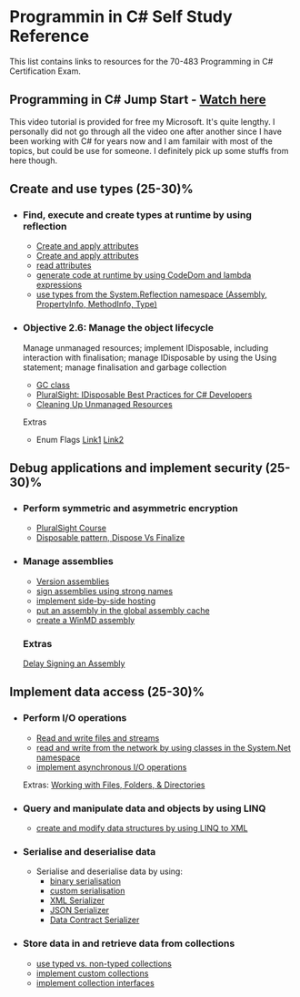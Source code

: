 
# __Programmin in C# Self Study Reference__

This list contains links to resources for the 70-483 Programming in C# Certification Exam.

## Programming in C# Jump Start - [Watch here](https://mva.microsoft.com/en-us/training-courses/programming-in-c-jump-start-14254?l=j0iuozSfB_6900115888)
This video tutorial is provided for free my Microsoft. It's quite lengthy. I personally did not go through all the video one after another since I have been working with C# for years now and I am familair with most of the topics, but could be use for someone. I definitely pick up some stuffs from here though.

## Create and use types (25-30)%
- ### Find, execute and create types at runtime by using reflection
	- [Create and apply attributes](https://docs.microsoft.com/en-us/dotnet/standard/attributes/writing-custom-attributes)
	- [Create and apply attributes](https://www.codeproject.com/Articles/827091/Csharp-Attributes-in-minutes)
	- [read attributes](https://docs.microsoft.com/en-us/dotnet/standard/attributes/retrieving-information-stored-in-attributes)
	- [generate code at runtime by using CodeDom and lambda expressions](https://docs.microsoft.com/en-us/dotnet/framework/reflection-and-codedom/using-the-codedom)
	- [use types from the System.Reflection namespace (Assembly, PropertyInfo, MethodInfo, Type)](https://app.pluralsight.com/library/courses/practical-reflection-dotnet/table-of-contents)
	
	
- ### Objective 2.6: Manage the object lifecycle
	Manage unmanaged resources; implement IDisposable, including interaction with finalisation; manage IDisposable by using the Using statement; manage finalisation and garbage collection
	- [GC class](https://docs.microsoft.com/en-gb/dotnet/api/system.gc?view=netframework-4.5)
	- [PluralSight: IDisposable Best Practices for C# Developers](https://app.pluralsight.com/library/courses/idisposable-best-practices-csharp-developers/table-of-contents)
	- [Cleaning Up Unmanaged Resources](https://docs.microsoft.com/en-us/dotnet/standard/garbage-collection/unmanaged)
	
	Extras
	- Enum Flags [Link1](http://hugoware.net/blog/enums-flags-and-csharp) [Link2](https://www.codeproject.com/Articles/396851/Ending-the-Great-Debate-on-Enum-Flags)
	
	
## Debug applications and implement security (25-30)%
- ### Perform symmetric and asymmetric encryption
	- [PluralSight Course](https://app.pluralsight.com/library/courses/practical-cryptography-dotnet/table-of-contents)
	- [Disposable pattern, Dispose Vs Finalize](https://www.youtube.com/watch?v=cZtgIwHLJmc)
	
- ### Manage assemblies
	- [Version assemblies]()
	- [sign assemblies using strong names](https://www.youtube.com/watch?v=p6u7n_BPcVw&list=PL8598C97BA1D871C1&index=3&t=11s)
	- [implement side-by-side hosting](https://www.youtube.com/watch?v=FYmRrEYyhCM&list=PL8598C97BA1D871C1&index=4)
	- [put an assembly in the global assembly cache](https://www.youtube.com/watch?v=FYmRrEYyhCM&list=PL8598C97BA1D871C1&index=4)
	- [create a WinMD assembly]()
	
	### Extras
	[Delay Signing an Assembly](https://docs.microsoft.com/en-us/dotnet/framework/app-domains/delay-sign-assembly)
	
	
## Implement data access (25-30)%
- ### Perform I/O operations
	- [Read and write files and streams](https://docs.microsoft.com/en-us/dotnet/standard/io/)
	- [read and write from the network by using classes in the System.Net namespace](https://docs.microsoft.com/en-us/dotnet/framework/network-programming/using-streams-on-the-network)
	- [implement asynchronous I/O operations](https://docs.microsoft.com/en-us/dotnet/standard/io/asynchronous-file-i-o)
	
	Extras: [Working with Files, Folders, & Directories](https://docs.microsoft.com/en-us/dotnet/csharp/programming-guide/file-system/how-to-iterate-through-a-directory-tree)
	
	
- ### Query and manipulate data and objects by using LINQ
	- [create and modify data structures by using LINQ to XML](https://docs.microsoft.com/en-us/dotnet/csharp/programming-guide/concepts/linq/basic-queries-linq-to-xml)
	
		
- ### Serialise and deserialise data
	- Serialise and deserialise data by using:
		- [binary serialisation](https://docs.microsoft.com/en-us/dotnet/framework/serialization/binary-serialization)
		- [custom serialisation](https://docs.microsoft.com/en-us/dotnet/framework/serialization/custom-serialization)
		- [XML Serializer](https://docs.microsoft.com/en-us/dotnet/framework/serialization/xml-and-soap-serialization)
		- [JSON Serializer](https://docs.microsoft.com/en-us/dotnet/framework/wcf/feature-details/how-to-serialize-and-deserialize-json-data) 
		- [Data Contract Serializer](https://docs.microsoft.com/en-us/dotnet/framework/wcf/feature-details/data-contract-serializer)
		

- ### Store data in and retrieve data from collections
	- [use typed vs. non-typed collections]()
	- [implement custom collections](https://docs.microsoft.com/en-us/dotnet/csharp/programming-guide/concepts/collections#BKMK_CustomCollection)
	- [implement collection interfaces](http://www.informit.com/articles/article.aspx?p=171028&seqNum=4)































































































































































































































































































































































